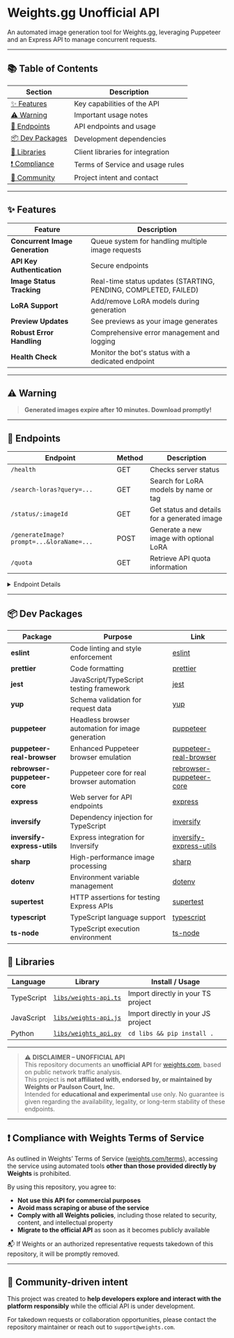 # Weights.gg Unofficial API

An automated image generation tool for Weights.gg, leveraging Puppeteer and an Express API to manage concurrent requests.

---

## 📚 Table of Contents

| Section | Description |
|---------|-------------|
| [✨ Features](#-features) | Key capabilities of the API |
| [⚠️ Warning](#-warning) | Important usage notes |
| [🚀 Endpoints](#-endpoints) | API endpoints and usage |
| [📦 Dev Packages](#-dev-packages) | Development dependencies |
| [📖 Libraries](#-libraries) | Client libraries for integration |
| [❗ Compliance](#-compliance-with-weights-terms-of-service) | Terms of Service and usage rules |
| [🤝 Community](#-community-driven-intent) | Project intent and contact |

---

## ✨ Features

| Feature | Description |
|---------|-------------|
| **Concurrent Image Generation** | Queue system for handling multiple image requests |
| **API Key Authentication** | Secure endpoints |
| **Image Status Tracking** | Real-time status updates (STARTING, PENDING, COMPLETED, FAILED) |
| **LoRA Support** | Add/remove LoRA models during generation |
| **Preview Updates** | See previews as your image generates |
| **Robust Error Handling** | Comprehensive error management and logging |
| **Health Check** | Monitor the bot's status with a dedicated endpoint |

---

## ⚠️ Warning

> **Generated images expire after 10 minutes. Download promptly!**

---

## 🚀 Endpoints

| Endpoint | Method | Description |
|----------|--------|-------------|
| `/health` | GET | Checks server status |
| `/search-loras?query=...` | GET | Search for LoRA models by name or tag |
| `/status/:imageId` | GET | Get status and details for a generated image |
| `/generateImage?prompt=...&loraName=...` | POST | Generate a new image with optional LoRA |
| `/quota` | GET | Retrieve API quota information |

<details>
<summary>Endpoint Details</summary>

### `/search-loras`
- **Query Parameter**: `query` (required) — URL-encoded search term
- **Response**: JSON array of LoRA objects (`name`, `image`, `tags`)

### `/status/:imageId`
- **Path Parameter**: `imageId` (required)
- **Response**: `status`, `prompt`, `startTime`, `lastModifiedDate`, `error`

### `/generateImage`
- **Query Parameters**: `prompt` (required), `loraName` (optional)
- **Response**: `success`, `imageId`, `imageUrl`, `statusUrl`
</details>

---

## 📦 Dev Packages

| Package | Purpose | Link |
|---------|---------|------|
| **eslint** | Code linting and style enforcement | [eslint](https://eslint.org/) |
| **prettier** | Code formatting | [prettier](https://prettier.io/) |
| **jest** | JavaScript/TypeScript testing framework | [jest](https://jestjs.io/) |
| **yup** | Schema validation for request data | [yup](https://github.com/jquense/yup) |
| **puppeteer** | Headless browser automation for image generation | [puppeteer](https://pptr.dev/) |
| **puppeteer-real-browser** | Enhanced Puppeteer browser emulation | [puppeteer-real-browser](https://github.com/berstend/puppeteer-real-browser) |
| **rebrowser-puppeteer-core** | Puppeteer core for real browser automation | [rebrowser-puppeteer-core](https://www.npmjs.com/package/rebrowser-puppeteer-core) |
| **express** | Web server for API endpoints | [express](https://expressjs.com/) |
| **inversify** | Dependency injection for TypeScript | [inversify](https://inversify.io/) |
| **inversify-express-utils** | Express integration for Inversify | [inversify-express-utils](https://github.com/inversify/inversify-express-utils) |
| **sharp** | High-performance image processing | [sharp](https://sharp.pixelplumbing.com/) |
| **dotenv** | Environment variable management | [dotenv](https://github.com/motdotla/dotenv) |
| **supertest** | HTTP assertions for testing Express APIs | [supertest](https://github.com/ladjs/supertest) |
| **typescript** | TypeScript language support | [typescript](https://www.typescriptlang.org/) |
| **ts-node** | TypeScript execution environment | [ts-node](https://typestrong.org/ts-node/) |

## 📖 Libraries

| Language | Library | Install / Usage |
|----------|---------|-----------------|
| TypeScript | [`libs/weights-api.ts`](libs/weights-api.ts) | Import directly in your TS project |
| JavaScript | [`libs/weights-api.js`](libs/weights-api.js) | Import directly in your JS project |
| Python | [`libs/weights_api.py`](libs/weights_api.py) | `cd libs && pip install .` |

---

> ⚠️ **DISCLAIMER – UNOFFICIAL API**  
> This repository documents an **unofficial API** for [weights.com](https://www.weights.com), based on public network traffic analysis.  
> This project is **not affiliated with, endorsed by, or maintained by Weights or Paulson Court, Inc.**  
> Intended for **educational and experimental** use only. No guarantee is given regarding the availability, legality, or long-term stability of these endpoints.

---

## ❗ Compliance with Weights Terms of Service

As outlined in Weights’ Terms of Service ([weights.com/terms](https://www.weights.com/terms)), accessing the service using automated tools **other than those provided directly by Weights** is prohibited.

By using this repository, you agree to:

- **Not use this API for commercial purposes**
- **Avoid mass scraping or abuse of the service**
- **Comply with all Weights policies**, including those related to security, content, and intellectual property
- **Migrate to the official API** as soon as it becomes publicly available

📬 If Weights or an authorized representative requests takedown of this repository, it will be promptly removed.

---

## 🤝 Community-driven intent

This project was created to **help developers explore and interact with the platform responsibly** while the official API is under development.

For takedown requests or collaboration opportunities, please contact the repository maintainer or reach out to `support@weights.com`.
